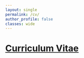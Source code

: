 ```yaml
---
layout: single
permalink: /cv/
author_profile: false
classes: wide
---
```


<!-- Hide the theme’s built-in H1 title only in the header area -->
<style>
  .page__header .page__title { display: none; }
  .page__content .page__title a { color: inherit; text-decoration: none; }
  .page__content .page__title a:hover { text-decoration: underline; }
</style>

<!-- Our own clickable title inside the content area -->
<h1 class="page__title">
  <a href="{{ "/CV.pdf" | relative_url }}" target="_blank" rel="noopener">Curriculum Vitae</a>
</h1>
